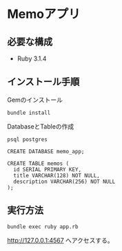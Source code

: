 # Memoアプリ

## 必要な構成
 - Ruby 3.1.4

## インストール手順
Gemのインストール
```
bundle install
```

DatabaseとTableの作成
```
psql postgres

CREATE DATABASE memo_app;

CREATE TABLE memos (
  id SERIAL PRIMARY KEY,
  title VARCHAR(128) NOT NULL,
  description VARCHAR(256) NOT NULL
);
```

## 実行方法
```
bundle exec ruby app.rb
```

http://127.0.0.1:4567 へアクセスする。
